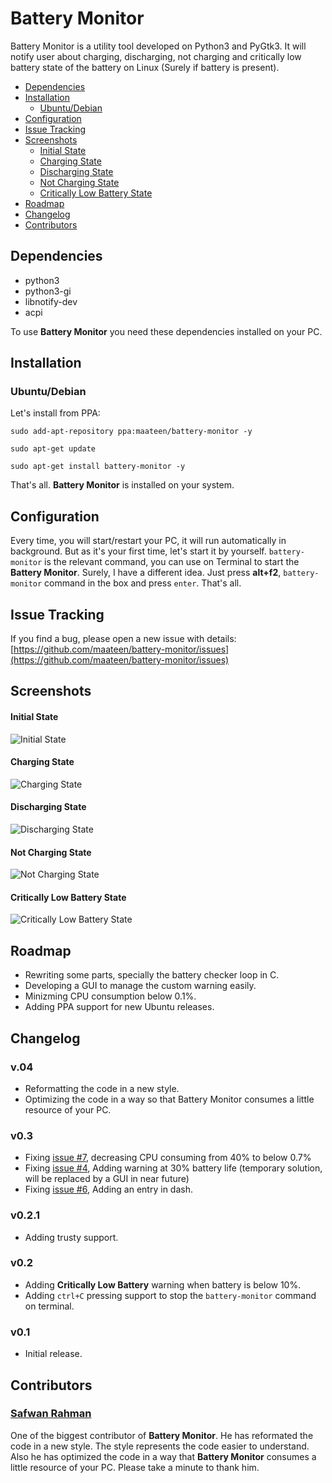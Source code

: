 # Battery Monitor

Battery Monitor is a utility tool developed on Python3 and PyGtk3. It will notify user about charging, discharging, not charging and critically low battery state of the battery on Linux (Surely if battery is present). 

 - [Dependencies](#dependencies)
 - [Installation](#installation)
	 - [Ubuntu/Debian](#ubuntudebian)
 - [Configuration](#configuration)
 - [Issue Tracking](#issue-tracking)
 - [Screenshots](#screenshots)
	 - [Initial State](#initial-state)
	 - [Charging State](#charging-state)
	 - [Discharging State](#discharging-state)
	 - [Not Charging State](#not-charging-state)
	 - [Critically Low Battery State](#critically-low-battery-state)
 - [Roadmap](#roadmap)
 - [Changelog](#changelog)
 - [Contributors](#contributors)

## Dependencies

* python3
* python3-gi
* libnotify-dev
* acpi

To use **Battery Monitor** you need these dependencies installed on your PC.

## Installation

### Ubuntu/Debian

Let's install from PPA:

```
sudo add-apt-repository ppa:maateen/battery-monitor -y
```
```
sudo apt-get update
```
```
sudo apt-get install battery-monitor -y
```
That's all. **Battery Monitor** is installed on your system. 

## Configuration

Every time, you will start/restart your PC, it will run automatically in background. But as it's your first time, let's start it by yourself. `battery-monitor` is the relevant command, you can use on Terminal to start the **Battery Monitor**. Surely, I have a different idea. Just press **alt+f2**, `battery-monitor` command in the box and press `enter`. That's all.

## Issue Tracking

If you find a bug, please open a new issue with details: [https://github.com/maateen/battery-monitor/issues](https://github.com/maateen/battery-monitor/issues)

## Screenshots

#### Initial State

![Initial State](https://raw.githubusercontent.com/maateen/battery-monitor/gh-pages/Screenshot_from_2016_07_22_20_42_29.png)

#### Charging State

![Charging State](https://raw.githubusercontent.com/maateen/battery-monitor/gh-pages/Screenshot_from_2016_07_22_20_42_52.png)

#### Discharging State

![Discharging State](https://raw.githubusercontent.com/maateen/battery-monitor/gh-pages/Screenshot_from_2016_07_22_20_42_42.png)

#### Not Charging State

![Not Charging State](https://raw.githubusercontent.com/maateen/battery-monitor/gh-pages/Screenshot_from_2016_07_22_21_11_49.png)

#### Critically Low Battery State

![Critically Low Battery State](https://raw.githubusercontent.com/maateen/battery-monitor/gh-pages/Screenshot_from_2016_07_23_03_09_54.png)

## Roadmap

- Rewriting some parts, specially the battery checker loop in C.
- Developing a GUI to manage the custom warning easily.
- Minizming CPU consumption below 0.1%.
- Adding PPA support for new Ubuntu releases.

## Changelog

### v.04

- Reformatting the code in a new style.
- Optimizing the code in a way so that Battery Monitor consumes a little resource of your PC.

### v0.3

- Fixing [issue #7](https://github.com/maateen/battery-monitor/issues/7), decreasing CPU consuming from 40% to below 0.7%
- Fixing [issue #4](https://github.com/maateen/battery-monitor/issues/4), Adding warning at 30% battery life (temporary solution, will be replaced by a GUI in near future)
- Fixing [issue #6](https://github.com/maateen/battery-monitor/issues/6), Adding an entry in dash.

### v0.2.1

- Adding trusty support.

### v0.2

- Adding **Critically Low Battery** warning when battery is below 10%.
- Adding `ctrl+C` pressing support to stop the `battery-monitor` command on terminal.

### v0.1

- Initial release.

## Contributors

### [Safwan Rahman](https://github.com/safwanrahman)

One of the biggest contributor of **Battery Monitor**. He has reformated the code in a new style. The style represents the code easier to understand. Also he has optimized the code in a way that **Battery Monitor** consumes a little resource of your PC. Please take a minute to thank him.
